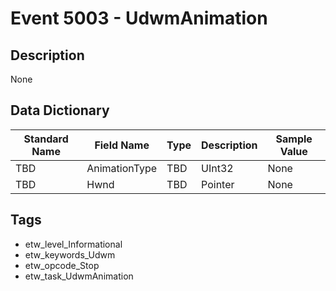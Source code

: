 # Event 5003 - UdwmAnimation

## Description
None

## Data Dictionary
|Standard Name|Field Name|Type|Description|Sample Value|
|---|---|---|---|---|
|TBD|AnimationType|TBD|UInt32|None|None|
|TBD|Hwnd|TBD|Pointer|None|None|

## Tags
* etw_level_Informational
* etw_keywords_Udwm
* etw_opcode_Stop
* etw_task_UdwmAnimation